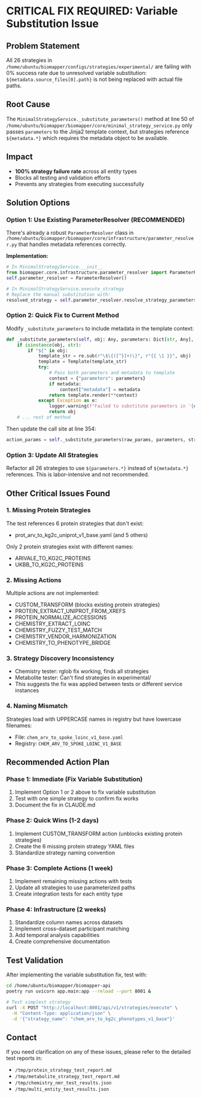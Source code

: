 # CRITICAL FIX REQUIRED: Variable Substitution Issue

## Problem Statement
All 26 strategies in `/home/ubuntu/biomapper/configs/strategies/experimental/` are failing with 0% success rate due to unresolved variable substitution: `${metadata.source_files[0].path}` is not being replaced with actual file paths.

## Root Cause
The `MinimalStrategyService._substitute_parameters()` method at line 50 of `/home/ubuntu/biomapper/biomapper/core/minimal_strategy_service.py` only passes `parameters` to the Jinja2 template context, but strategies reference `${metadata.*}` which requires the metadata object to be available.

## Impact
- **100% strategy failure rate** across all entity types
- Blocks all testing and validation efforts
- Prevents any strategies from executing successfully

## Solution Options

### Option 1: Use Existing ParameterResolver (RECOMMENDED)
There's already a robust `ParameterResolver` class in `/home/ubuntu/biomapper/biomapper/core/infrastructure/parameter_resolver.py` that handles metadata references correctly.

**Implementation:**
```python
# In MinimalStrategyService.__init__
from biomapper.core.infrastructure.parameter_resolver import ParameterResolver
self.parameter_resolver = ParameterResolver()

# In MinimalStrategyService.execute_strategy
# Replace the manual substitution with:
resolved_strategy = self.parameter_resolver.resolve_strategy_parameters(strategy_config)
```

### Option 2: Quick Fix to Current Method
Modify `_substitute_parameters` to include metadata in the template context:

```python
def _substitute_parameters(self, obj: Any, parameters: Dict[str, Any], metadata: Dict[str, Any] = None) -> Any:
    if isinstance(obj, str):
        if "${" in obj:
            template_str = re.sub(r"\$\{([^}]+)\}", r"{{ \1 }}", obj)
            template = Template(template_str)
            try:
                # Pass both parameters and metadata to template
                context = {"parameters": parameters}
                if metadata:
                    context["metadata"] = metadata
                return template.render(**context)
            except Exception as e:
                logger.warning(f"Failed to substitute parameters in '{obj}': {e}")
                return obj
    # ... rest of method
```

Then update the call site at line 354:
```python
action_params = self._substitute_parameters(raw_params, parameters, strategy_config.get("metadata"))
```

### Option 3: Update All Strategies
Refactor all 26 strategies to use `${parameters.*}` instead of `${metadata.*}` references. This is labor-intensive and not recommended.

## Other Critical Issues Found

### 1. Missing Protein Strategies
The test references 6 protein strategies that don't exist:
- prot_arv_to_kg2c_uniprot_v1_base.yaml (and 5 others)

Only 2 protein strategies exist with different names:
- ARIVALE_TO_KG2C_PROTEINS
- UKBB_TO_KG2C_PROTEINS

### 2. Missing Actions
Multiple actions are not implemented:
- CUSTOM_TRANSFORM (blocks existing protein strategies)
- PROTEIN_EXTRACT_UNIPROT_FROM_XREFS
- PROTEIN_NORMALIZE_ACCESSIONS
- CHEMISTRY_EXTRACT_LOINC
- CHEMISTRY_FUZZY_TEST_MATCH
- CHEMISTRY_VENDOR_HARMONIZATION
- CHEMISTRY_TO_PHENOTYPE_BRIDGE

### 3. Strategy Discovery Inconsistency
- Chemistry tester: rglob fix working, finds all strategies
- Metabolite tester: Can't find strategies in experimental/
- This suggests the fix was applied between tests or different service instances

### 4. Naming Mismatch
Strategies load with UPPERCASE names in registry but have lowercase filenames:
- File: `chem_arv_to_spoke_loinc_v1_base.yaml`
- Registry: `CHEM_ARV_TO_SPOKE_LOINC_V1_BASE`

## Recommended Action Plan

### Phase 1: Immediate (Fix Variable Substitution)
1. Implement Option 1 or 2 above to fix variable substitution
2. Test with one simple strategy to confirm fix works
3. Document the fix in CLAUDE.md

### Phase 2: Quick Wins (1-2 days)
1. Implement CUSTOM_TRANSFORM action (unblocks existing protein strategies)
2. Create the 6 missing protein strategy YAML files
3. Standardize strategy naming convention

### Phase 3: Complete Actions (1 week)
1. Implement remaining missing actions with tests
2. Update all strategies to use parameterized paths
3. Create integration tests for each entity type

### Phase 4: Infrastructure (2 weeks)
1. Standardize column names across datasets
2. Implement cross-dataset participant matching
3. Add temporal analysis capabilities
4. Create comprehensive documentation

## Test Validation
After implementing the variable substitution fix, test with:
```bash
cd /home/ubuntu/biomapper/biomapper-api
poetry run uvicorn app.main:app --reload --port 8001 &

# Test simplest strategy
curl -X POST "http://localhost:8001/api/v1/strategies/execute" \
  -H "Content-Type: application/json" \
  -d '{"strategy_name": "chem_arv_to_kg2c_phenotypes_v1_base"}'
```

## Contact
If you need clarification on any of these issues, please refer to the detailed test reports in:
- `/tmp/protein_strategy_test_report.md`
- `/tmp/metabolite_strategy_test_report.md`
- `/tmp/chemistry_nmr_test_results.json`
- `/tmp/multi_entity_test_results.json`